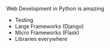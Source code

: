 Web Development in Python is amazing

* Testing
* Large Frameworks (Django)
* Micro Frameworks (Flask)
* Libraries everywhere